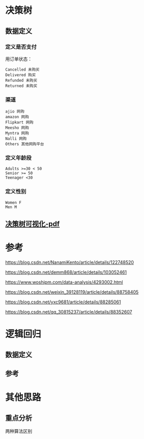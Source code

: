 <!--
 * @Author: 27
 * @LastEditors: 27
 * @Date: 2024-04-13 12:25:28
 * @LastEditTime: 2024-04-14 14:27:46
 * @FilePath: /Yume-MBA-homework/yume_doc/数据定义.md
 * @description: type some description
-->
# 决策树
## 数据定义
### 定义是否支付
用订单状态：
```
Cancelled 未购买
Delivered 购买
Refunded 未购买
Returned 未购买
```
### 渠道
```
ajio 网购
amazon 网购
Flipkart 网购
Meesho 网购
Myntra 网购
Nalli 网购
Others 其他网购平台
```
### 定义年龄段
```
Adults >=30 < 50
Senior >= 50
Teenager <30
```

### 定义性别
```
Women F
Men M
```

## [决策树可视化-pdf](../yumi/src/dtree.pdf)


#  参考 
https://blog.csdn.net/NanamiKento/article/details/122748520


https://blog.csdn.net/demm868/article/details/103052461

https://www.woshipm.com/data-analysis/4293002.html

https://blog.csdn.net/weixin_39128119/article/details/88758405

https://blog.csdn.net/yxc9681/article/details/88285061

https://blog.csdn.net/qq_30815237/article/details/88352607

# 逻辑回归

## 数据定义

## 参考

# 其他思路
## 重点分析
两种算法区别

